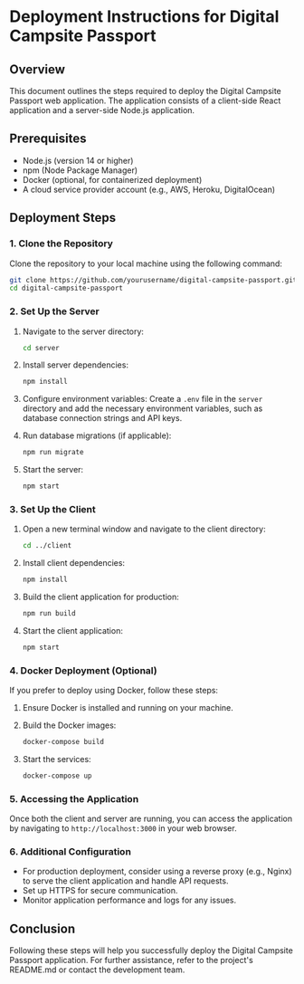 # Deployment Instructions for Digital Campsite Passport

## Overview
This document outlines the steps required to deploy the Digital Campsite Passport web application. The application consists of a client-side React application and a server-side Node.js application.

## Prerequisites
- Node.js (version 14 or higher)
- npm (Node Package Manager)
- Docker (optional, for containerized deployment)
- A cloud service provider account (e.g., AWS, Heroku, DigitalOcean)

## Deployment Steps

### 1. Clone the Repository
Clone the repository to your local machine using the following command:
```bash
git clone https://github.com/yourusername/digital-campsite-passport.git
cd digital-campsite-passport
```

### 2. Set Up the Server
1. Navigate to the server directory:
   ```bash
   cd server
   ```

2. Install server dependencies:
   ```bash
   npm install
   ```

3. Configure environment variables:
   Create a `.env` file in the `server` directory and add the necessary environment variables, such as database connection strings and API keys.

4. Run database migrations (if applicable):
   ```bash
   npm run migrate
   ```

5. Start the server:
   ```bash
   npm start
   ```

### 3. Set Up the Client
1. Open a new terminal window and navigate to the client directory:
   ```bash
   cd ../client
   ```

2. Install client dependencies:
   ```bash
   npm install
   ```

3. Build the client application for production:
   ```bash
   npm run build
   ```

4. Start the client application:
   ```bash
   npm start
   ```

### 4. Docker Deployment (Optional)
If you prefer to deploy using Docker, follow these steps:

1. Ensure Docker is installed and running on your machine.

2. Build the Docker images:
   ```bash
   docker-compose build
   ```

3. Start the services:
   ```bash
   docker-compose up
   ```

### 5. Accessing the Application
Once both the client and server are running, you can access the application by navigating to `http://localhost:3000` in your web browser.

### 6. Additional Configuration
- For production deployment, consider using a reverse proxy (e.g., Nginx) to serve the client application and handle API requests.
- Set up HTTPS for secure communication.
- Monitor application performance and logs for any issues.

## Conclusion
Following these steps will help you successfully deploy the Digital Campsite Passport application. For further assistance, refer to the project's README.md or contact the development team.